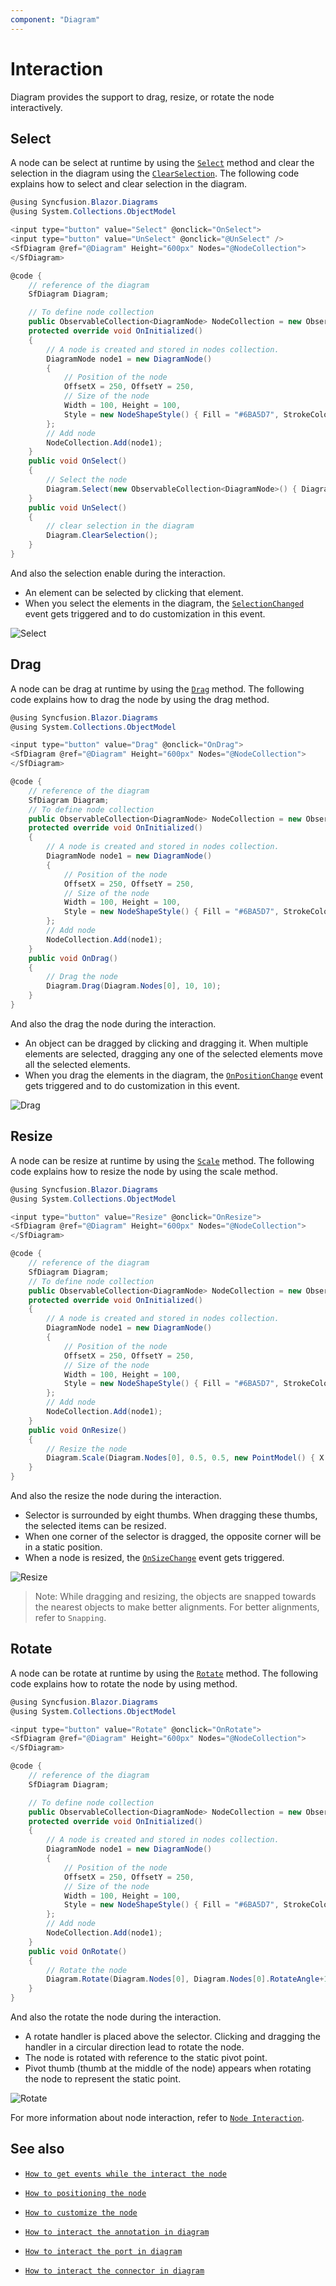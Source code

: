 ```yaml
---
component: "Diagram"
---
```


# Interaction

Diagram provides the support to drag, resize, or rotate the node interactively.

## Select

A node can be select at runtime by using the [`Select`](https://help.syncfusion.com/cr/blazor/Syncfusion.Blazor.Diagrams.SfDiagram.html#Syncfusion_Blazor_Diagrams_SfDiagram_Select_System_Object_System_Nullable_System_Boolean__) method and clear the selection in the diagram using the [`ClearSelection`](https://help.syncfusion.com/cr/blazor/Syncfusion.Blazor.Diagrams.SfDiagram.html#Syncfusion_Blazor_Diagrams_SfDiagram_ClearSelection). The following code explains how to select and clear selection in the diagram.

```csharp
@using Syncfusion.Blazor.Diagrams
@using System.Collections.ObjectModel

<input type="button" value="Select" @onclick="OnSelect">
<input type="button" value="UnSelect" @onclick="@UnSelect" />
<SfDiagram @ref="@Diagram" Height="600px" Nodes="@NodeCollection">
</SfDiagram>

@code {
    // reference of the diagram
    SfDiagram Diagram;

    // To define node collection
    public ObservableCollection<DiagramNode> NodeCollection = new ObservableCollection<DiagramNode>() { };
    protected override void OnInitialized()
    {
        // A node is created and stored in nodes collection.
        DiagramNode node1 = new DiagramNode()
        {
            // Position of the node
            OffsetX = 250, OffsetY = 250,
            // Size of the node
            Width = 100, Height = 100,
            Style = new NodeShapeStyle() { Fill = "#6BA5D7", StrokeColor = "white" }
        };
        // Add node
        NodeCollection.Add(node1);
    }
    public void OnSelect()
    {
        // Select the node
        Diagram.Select(new ObservableCollection<DiagramNode>() { Diagram.Nodes[0] }, null);
    }
    public void UnSelect()
    {
        // clear selection in the diagram
        Diagram.ClearSelection();
    }
}
```

And also the selection enable during the interaction.

* An element can be selected by clicking that element.
* When you select the elements in the diagram, the [`SelectionChanged`](https://help.syncfusion.com/cr/blazor/Syncfusion.Blazor.Diagrams.DiagramEvents.html#Syncfusion_Blazor_Diagrams_DiagramEvents_SelectionChanged) event gets triggered and to do customization in this event.

![Select](../images/node-select.gif)

## Drag

A node can be drag at runtime by using the [`Drag`](https://help.syncfusion.com/cr/blazor/Syncfusion.Blazor.Diagrams.SfDiagram.html#Syncfusion_Blazor_Diagrams_SfDiagram_Drag_System_Object_System_Double_System_Double_) method. The following code explains how to drag the node by using the drag method.

```csharp
@using Syncfusion.Blazor.Diagrams
@using System.Collections.ObjectModel

<input type="button" value="Drag" @onclick="OnDrag">
<SfDiagram @ref="@Diagram" Height="600px" Nodes="@NodeCollection">
</SfDiagram>

@code {
    // reference of the diagram
    SfDiagram Diagram;
    // To define node collection
    public ObservableCollection<DiagramNode> NodeCollection = new ObservableCollection<DiagramNode>() { };
    protected override void OnInitialized()
    {
        // A node is created and stored in nodes collection.
        DiagramNode node1 = new DiagramNode()
        {
            // Position of the node
            OffsetX = 250, OffsetY = 250,
            // Size of the node
            Width = 100, Height = 100,
            Style = new NodeShapeStyle() { Fill = "#6BA5D7", StrokeColor = "white" }
        };
        // Add node
        NodeCollection.Add(node1);
    }
    public void OnDrag()
    {
        // Drag the node
        Diagram.Drag(Diagram.Nodes[0], 10, 10);
    }
}
```

And also the drag the node during the interaction.

* An object can be dragged by clicking and dragging it. When multiple elements are selected, dragging any one of the selected elements move all the selected elements.
* When you drag the elements in the diagram, the [`OnPositionChange`](https://help.syncfusion.com/cr/blazor/Syncfusion.Blazor.Diagrams.DiagramEvents.html#Syncfusion_Blazor_Diagrams_DiagramEvents_OnPositionChange) event gets triggered and to do customization in this event.

![Drag](../images/drag.gif)

## Resize

A node can be resize at runtime by using the [`Scale`](https://help.syncfusion.com/cr/blazor/Syncfusion.Blazor.Diagrams.SfDiagram.html#Syncfusion_Blazor_Diagrams_SfDiagram_Scale_System_Object_System_Double_System_Double_Syncfusion_Blazor_Diagrams_PointModel_) method. The following code explains how to resize the node by using the scale method.

```csharp
@using Syncfusion.Blazor.Diagrams
@using System.Collections.ObjectModel

<input type="button" value="Resize" @onclick="OnResize">
<SfDiagram @ref="@Diagram" Height="600px" Nodes="@NodeCollection">
</SfDiagram>

@code {
    // reference of the diagram
    SfDiagram Diagram;
    // To define node collection
    public ObservableCollection<DiagramNode> NodeCollection = new ObservableCollection<DiagramNode>() { };
    protected override void OnInitialized()
    {
        // A node is created and stored in nodes collection.
        DiagramNode node1 = new DiagramNode()
        {
            // Position of the node
            OffsetX = 250, OffsetY = 250,
            // Size of the node
            Width = 100, Height = 100,
            Style = new NodeShapeStyle() { Fill = "#6BA5D7", StrokeColor = "white" }
        };
        // Add node
        NodeCollection.Add(node1);
    }
    public void OnResize()
    {
        // Resize the node
        Diagram.Scale(Diagram.Nodes[0], 0.5, 0.5, new PointModel() { X = 0, Y = 0 } );
    }
}
```

And also the resize the node during the interaction.

* Selector is surrounded by eight thumbs. When dragging these thumbs, the selected items can be resized.
* When one corner of the selector is dragged, the opposite corner will be in a static position.
* When a node is resized, the [`OnSizeChange`](https://help.syncfusion.com/cr/blazor/Syncfusion.Blazor.Diagrams.DiagramEvents.html#Syncfusion_Blazor_Diagrams_DiagramEvents_OnSizeChange) event gets triggered.

![Resize](../images/resize.gif)

>Note:  While dragging and resizing, the objects are snapped towards the nearest objects to make better alignments. For better alignments, refer to `Snapping`.

## Rotate

A node can be rotate at runtime by using the [`Rotate`](https://help.syncfusion.com/cr/blazor/Syncfusion.Blazor.Diagrams.SfDiagram.html#Syncfusion_Blazor_Diagrams_SfDiagram_Rotate_System_Object_System_Double_Syncfusion_Blazor_Diagrams_PointModel_) method. The following code explains how to rotate the node by using method.

```csharp
@using Syncfusion.Blazor.Diagrams
@using System.Collections.ObjectModel

<input type="button" value="Rotate" @onclick="OnRotate">
<SfDiagram @ref="@Diagram" Height="600px" Nodes="@NodeCollection">
</SfDiagram>

@code {
    // reference of the diagram
    SfDiagram Diagram;

    // To define node collection
    public ObservableCollection<DiagramNode> NodeCollection = new ObservableCollection<DiagramNode>() { };
    protected override void OnInitialized()
    {
        // A node is created and stored in nodes collection.
        DiagramNode node1 = new DiagramNode()
        {
            // Position of the node
            OffsetX = 250, OffsetY = 250,
            // Size of the node
            Width = 100, Height = 100,
            Style = new NodeShapeStyle() { Fill = "#6BA5D7", StrokeColor = "white" }
        };
        // Add node
        NodeCollection.Add(node1);
    }
    public void OnRotate()
    {
        // Rotate the node
        Diagram.Rotate(Diagram.Nodes[0], Diagram.Nodes[0].RotateAngle+10);
    }
}
```

And also the rotate the node during the interaction.

* A rotate handler is placed above the selector. Clicking and dragging the handler in a circular direction lead to rotate the node.
* The node is rotated with reference to the static pivot point.
* Pivot thumb (thumb at the middle of the node) appears when rotating the node to represent the static point.

![Rotate](../images/rotate.gif)

For more information about node interaction, refer to [`Node Interaction`](../interaction).

## See also

* [`How to get events while the interact the node`](./events)

* [`How to positioning the node`](./positioning)

* [`How to customize the node`](./appearance)

* [`How to interact the annotation in diagram`](../annotations/interaction)

* [`How to interact the port in diagram`](../ports/interaction)

* [`How to interact the connector in diagram`](../connectors/interactions)
